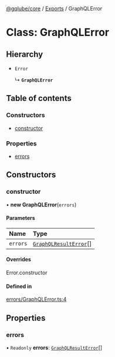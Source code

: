 [@gqlube/core](../README.md) / [Exports](../modules.md) / GraphQLError

# Class: GraphQLError

## Hierarchy

- `Error`

  ↳ **`GraphQLError`**

## Table of contents

### Constructors

- [constructor](GraphQLError.md#constructor)

### Properties

- [errors](GraphQLError.md#errors)

## Constructors

### constructor

• **new GraphQLError**(`errors`)

#### Parameters

| Name | Type |
| :------ | :------ |
| `errors` | [`GraphQLResultError`](../modules.md#graphqlresulterror)[] |

#### Overrides

Error.constructor

#### Defined in

[errors/GraphQLError.ts:4](https://github.com/Durisvk/gqlube/blob/1e20aea/packages/core/src/errors/GraphQLError.ts#L4)

## Properties

### errors

• `Readonly` **errors**: [`GraphQLResultError`](../modules.md#graphqlresulterror)[]
